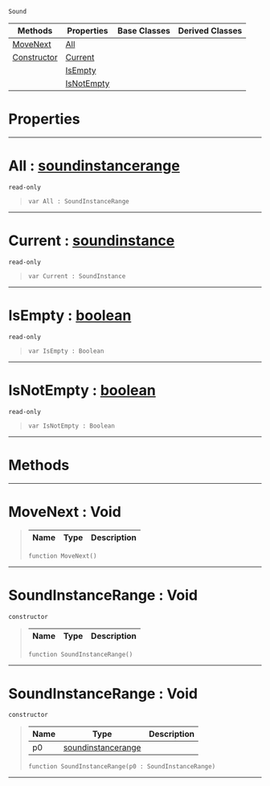  `Sound`

|Methods|Properties|Base Classes|Derived Classes|
|---|---|---|---|
|[ MoveNext](https://plasmaengine.github.io/PlasmaDocs/Plasma1/C++/code_reference/class_reference/soundinstancerange.md#movenext-void)|[ All](https://plasmaengine.github.io/PlasmaDocs/Plasma1/C++/code_reference/class_reference/soundinstancerange.md#all-plasma-engine-document)| | |
|[ Constructor](https://plasmaengine.github.io/PlasmaDocs/Plasma1/C++/code_reference/class_reference/soundinstancerange.md#soundinstancerange-void)|[ Current](https://plasmaengine.github.io/PlasmaDocs/Plasma1/C++/code_reference/class_reference/soundinstancerange.md#current-plasma-engine-docu)| | |
| |[ IsEmpty](https://plasmaengine.github.io/PlasmaDocs/Plasma1/C++/code_reference/class_reference/soundinstancerange.md#isempty-plasma-engine-docu)| | |
| |[ IsNotEmpty](https://plasmaengine.github.io/PlasmaDocs/Plasma1/C++/code_reference/class_reference/soundinstancerange.md#isnotempty-plasma-engine-d)| | |


 #  Properties


---  
 #  All : [soundinstancerange](https://plasmaengine.github.io/PlasmaDocs/Plasma1/C++/code_reference/class_reference/soundinstancerange.md)

 `read-only`

> 
> ``` lang=cpp, name=Lightning
> var All : SoundInstanceRange


---  
 #  Current : [soundinstance](https://plasmaengine.github.io/PlasmaDocs/Plasma1/C++/code_reference/class_reference/soundinstance.md)

 `read-only`

> 
> ``` lang=cpp, name=Lightning
> var Current : SoundInstance


---  
 #  IsEmpty : [boolean](https://plasmaengine.github.io/PlasmaDocs/Plasma1/C++/code_reference/lightning_base_types/boolean.md)

 `read-only`

> 
> ``` lang=cpp, name=Lightning
> var IsEmpty : Boolean


---  
 #  IsNotEmpty : [boolean](https://plasmaengine.github.io/PlasmaDocs/Plasma1/C++/code_reference/lightning_base_types/boolean.md)

 `read-only`

> 
> ``` lang=cpp, name=Lightning
> var IsNotEmpty : Boolean


---  
 #  Methods


---  
 #  MoveNext : Void

> 
> |Name|Type|Description|
> |---|---|---|
> ``` lang=cpp, name=Lightning
> function MoveNext()
> ``` 


---  
 #  SoundInstanceRange : Void

 `constructor`

> 
> |Name|Type|Description|
> |---|---|---|
> ``` lang=cpp, name=Lightning
> function SoundInstanceRange()
> ``` 


---  
 #  SoundInstanceRange : Void

 `constructor`

> 
> |Name|Type|Description|
> |---|---|---|
> |p0|[soundinstancerange](https://plasmaengine.github.io/PlasmaDocs/Plasma1/C++/code_reference/class_reference/soundinstancerange.md)| |
> ``` lang=cpp, name=Lightning
> function SoundInstanceRange(p0 : SoundInstanceRange)
> ``` 


---  
 

 